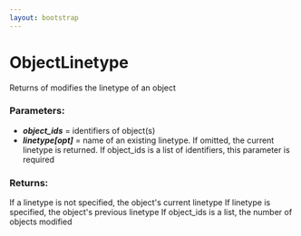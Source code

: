 ```yaml
---
layout: bootstrap
---
```


# ObjectLinetype

Returns of modifies the linetype of an object
        

### Parameters:

- ***object_ids*** = identifiers of object(s)
- ***linetype[opt]*** = name of an existing linetype. If omitted, the current
  linetype is returned. If object_ids is a list of identifiers, this parameter
  is required
        

### Returns:


If a linetype is not specified, the object's current linetype
If linetype is specified, the object's previous linetype
If object_ids is a list, the number of objects modified
        
